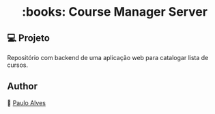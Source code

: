 <h1 align="center">:books: Course Manager Server</h1>

## :computer: Projeto
Repositório com backend de uma aplicação web para catalogar lista de cursos.

## Author
:boy: [Paulo Alves](https://github.com/PauloAlves8039)
